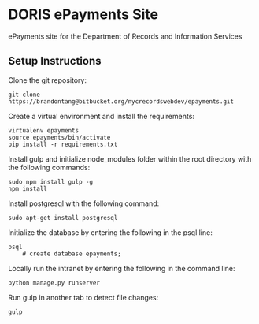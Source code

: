# DORIS ePayments Site
ePayments site for the Department of Records and Information Services

## Setup Instructions
Clone the git repository:

    git clone https://brandontang@bitbucket.org/nycrecordswebdev/epayments.git

Create a virtual environment and install the requirements:

    virtualenv epayments
    source epayments/bin/activate
    pip install -r requirements.txt

Install gulp and initialize node_modules folder within the root directory with the following commands:

    sudo npm install gulp -g
    npm install

Install postgresql with the following command:

    sudo apt-get install postgresql

Initialize the database by entering the following in the psql line:

    psql
        # create database epayments;

Locally run the intranet by entering the following in the command line:

    python manage.py runserver

Run gulp in another tab to detect file changes:

    gulp